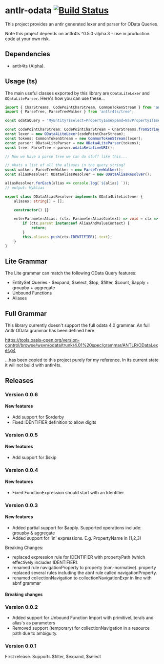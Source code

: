 # antlr-odata [![Build Status](https://travis-ci.com/cam-m/antlr-odata.svg?branch=master)](https://travis-ci.com/cam-m/antlr-odata)
This project provides an antlr generated lexer and parser for OData Queries.

Note this project depends on antlr4ts ^0.5.0-alpha.3 - use in production code at your own risk.

## Dependencies
 - antlr4ts (Alpha).

## Usage (ts)
The main useful classes exported by this library are `ODataLiteLexer` and `ODataLiteParser`. Here's how you can use these...

``` typescript
import { CharStreams, CodePointCharStream, CommonTokenStream } from 'antlr4ts';
import { ParseTree, ParseTreeWalker } from 'antlr4ts/tree';

const odataQuery = 'MyEntity?$select=Property1&$expand=NavProperty1($select=Property2;$expand=NavProperty2)$filter=Property1 eq @MyAlias&@MyAlias=1';

const codePointCharStream: CodePointCharStream = CharStreams.fromString(odataQuery);
const lexer = new OData4LiteLexer(codePointCharStream);
const tokens: CommonTokenStream = new CommonTokenStream(lexer);
const parser: OData4LiteParser = new OData4LiteParser(tokens);
const tree: ParseTree = parser.odataRelativeURI();

// Now we have a parse tree we can do stuff like this...

// Whats a list of all the aliases in the query string?
const walker: ParseTreeWalker = new ParseTreeWalker();
const aliasResolver: ODataAliasResolver = new ODataAliasResolver();

aliasResolver.forEach(alias => console.log(`${alias} `)); 
// output: MyAlias

export class ODataAliasResolver implements OData4LiteListener {
    aliases: string[] = [];

    constructor() {}

    enterParameterAlias: (ctx: ParameterAliasContext) => void = ctx => {
        if (ctx.parent instanceof AliasAndValueContext) {
            return;
        }
        this.aliases.push(ctx.IDENTIFIER().text);
    }
}    
```

## Lite Grammar
The Lite grammar can match the following OData Query features:
 - EntitySet Queries - $expand, $select, $top, $filter, $count, $apply + groupby + aggregate
 - Unbound Functions
 - Aliases
 

## Full Grammar
This library currently doesn't support the full odata 4.0 grammar. An full Antlr OData grammar has been defined here:

https://tools.oasis-open.org/version-control/browse/wsvn/odata/trunk/4.01%20spec/grammar/ANTLR/ODataLexer.g4

...has been copied to this project purely for my reference. In its current state it will not build with antlr4ts.

## Releases
### Version 0.0.6
#### New features
- Add support for $orderby
- Fixed IDENTIFIER definition to allow digits

### Version 0.0.5
#### New features
- Add support for $skip

### Version 0.0.4
#### New features
- Fixed FunctionExpression should start with an Identifier 
 
### Version 0.0.3
#### New features
- Added partial support for $apply. Supported operations include: groupby & aggregate
- Added support for 'in' expressions. E.g. PropertyName in (1,2,3)

Breaking Changes:
- replaced expression rule for IDENTIFIER with propertyPath (which effectively includes IDENTIFIER).
- renamed rule navigationProperty to property (non-normative). property replaced several rules including the abnf rule called navigationProperty.
- renamed collectionNavigation to collectionNavigationExpr in line with abnf grammar
  
#### Breaking changes  
  
### Version 0.0.2
- Added support for Unbound Function Import with primitiveLiterals and alias's as parameters
- Removed support (temporary) for collectionNavigation in a resource path due to ambiguity.

### Version 0.0.1
First release.
Supports $filter, $expand, $select 
  
